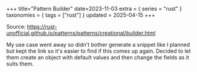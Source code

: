 +++
title="Pattern Builder"
date=2023-11-03
extra = { series = "rust" }
taxonomies = { tags = ["rust"] }
updated = 2025-04-15
+++

Source: <https://rust-unofficial.github.io/patterns/patterns/creational/builder.html>

My use case went away so didn't bother generate a snippet like I planned but kept the link so it's easier to find if this comes up again.
Decided to let them create an object with default values and then change the fields as it suits them.
